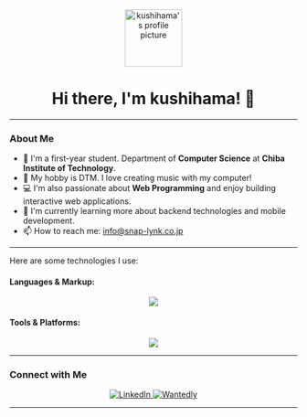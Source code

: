 <div align="center">
  <a href="https://github.com/k-kushihama">
    <img src="https://github.com/k-kushihama.png" width="100px" alt="kushihama's profile picture">
  </a>
  <h1>Hi there, I'm kushihama! 👋</h1>
</div>

---

### About Me

- 🏫 I'm a first-year student. Department of **Computer Science** at **Chiba Institute of Technology**.
- 🎵 My hobby is DTM. I love creating music with my computer!
- 💻 I'm also passionate about **Web Programming** and enjoy building interactive web applications.
- 🌱 I'm currently learning more about backend technologies and mobile development.
- 📫 How to reach me: [info@snap-lynk.co.jp](mailto:info@snap-lynk.co.jp)

---

Here are some technologies I use:

#### Languages & Markup:
<p align="center">
    <img src="https://skillicons.dev/icons?i=html,css,js,php,python,flutter" />
</p>

#### Tools & Platforms:
<p align="center">
    <img src="https://skillicons.dev/icons?i=vscode,git,github,docker,windows,ubuntu,mysql,nginx" />
</p>
</p></p>

---

### Connect with Me

<p align="center">
  <a href="https://www.linkedin.com/in/kushihama/" target="_blank" rel="noreferrer">
    <img src="https://img.shields.io/badge/LinkedIn-%230077B5.svg?&style=for-the-badge&logo=linkedin&logoColor=white" alt="LinkedIn"/>
  </a>
  <a href="https://www.wantedly.com/id/k_kushihama" target="_blank" rel="noreferrer">
    <img src="https://img.shields.io/badge/Wantedly-%230077B5.svg?&style=for-the-badge&logo=wantedly&logoColor=white" alt="Wantedly"/>
  </a>
</p>

---

